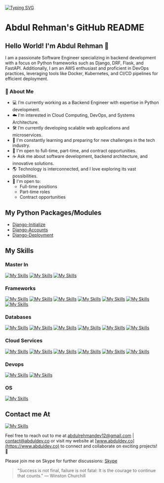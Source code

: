 <a href="https://git.io/typing-svg"><img src="https://readme-typing-svg.demolab.com?font=Fira+Code&size=40&pause=1000&color=06C996&background=FF331B00&center=true&vCenter=true&multiline=true&random=true&width=1500&height=100&lines=Python+%7C+Django+%7C+Flask+%7C+JavaScript+%7C+AWS+%7C+DevOps+%7C+OpenAi" alt="Typing SVG" /></a>

# Abdul Rehman's GitHub README

## Hello World! I'm Abdul Rehman 👋

I am a passionate Software Engineer specializing in backend development with a focus on Python frameworks such as Django, DRF, Flask, and FastAPI. Additionally, I am an AWS enthusiast and proficient in DevOps practices, leveraging tools like Docker, Kubernetes, and CI/CD pipelines for efficient deployment.

### 📘 About Me

- 💻 I’m currently working as a Backend Engineer with expertise in Python development.
- ☁️ I'm interested in Cloud Computing, DevOps, and Systems Architecture.
- 🛠️ I’m currently developing scalable web applications and microservices.
- 📖 I'm constantly learning and preparing for new challenges in the tech industry.
- 📝 I'm open to full-time, part-time, and contract opportunities.
- ☕ Ask me about software development, backend architecture, and innovative solutions.
- 🌎 Technology is interconnected, and I love exploring its vast possibilities.
- 📝 I'm open to:
  - Full-time positions
  - Part-time roles
  - Contract opportunities


## My Python Packages/Modules

- [Django-Initialize](https://pypi.org/project/dj-init/)
- [Django-Accounts](https://pypi.org/project/dj-acc/)
- [Django-Deployment](https://pypi.org/project/dj-deploy/)

## My Skills

### Master In

[![My Skills](https://skillicons.dev/icons?i=python)](Python)
[![My Skills](https://skillicons.dev/icons?i=js)](JavaScript)
[![My Skills](https://skillicons.dev/icons?i=bash)](bash)

### Frameworks

[![My Skills](https://skillicons.dev/icons?i=django)](Django)
[![My Skills](https://skillicons.dev/icons?i=flask)](Flask)
[![My Skills](https://skillicons.dev/icons?i=fastapi)](FastApi)
[![My Skills](https://skillicons.dev/icons?i=tensorflow)](Tensorflow)
[![My Skills](https://skillicons.dev/icons?i=selenium)](Selenium)
[![My Skills](https://skillicons.dev/icons?i=sentry)](Sentry)
[![My Skills](https://skillicons.dev/icons?i=next)](next)

### Databases

[![My Skills](https://skillicons.dev/icons?i=mysql)](MySql)
[![My Skills](https://skillicons.dev/icons?i=postgresql)](Postgres)
[![My Skills](https://skillicons.dev/icons?i=mongodb)](MongoDb)
[![My Skills](https://skillicons.dev/icons?i=redis)](Redis)
[![My Skills](https://skillicons.dev/icons?i=dynamodb)](DynamoDB)
[![My Skills](https://skillicons.dev/icons?i=kafka)](Kafka)

### Cloud Services

[![My Skills](https://skillicons.dev/icons?i=aws)](AWS)
[![My Skills](https://skillicons.dev/icons?i=azure)](Azure)
[![My Skills](https://skillicons.dev/icons?i=googlecloud)](GoogleCloud)
[![My Skills](https://skillicons.dev/icons?i=heroku)](Heroku)
[![My Skills](https://skillicons.dev/icons?i=vercel)](Vercel)
[![My Skills](https://skillicons.dev/icons?i=netlify)](Netlify)

### Devops

[![My Skills](https://skillicons.dev/icons?i=docker)](Docker)
[![My Skills](https://skillicons.dev/icons?i=kubernetes)](Kubernetes)

### OS

[![My Skills](https://skillicons.dev/icons?i=linux)](Linux)

## Contact me At

[![My Skills](https://skillicons.dev/icons?i=linkedin)](https://www.linkedin.com/in/ardev)


Feel free to reach out to me at [abdulrehmandev12@gmail.com](mailto:abdulrehmandev12@gmail.com) | [contact@abduldev.co](mailto:contact@abduldev.co) or visit my website at [www.abduldev.co](https://www.abduldev.co) to connect and collaborate on exciting projects! 🚀

Please join me on Skype for further discussions: [Skype](https://join.skype.com/invite/xuOsXorpeGLA)


> "Success is not final, failure is not fatal: It is the courage to continue that counts." — Winston Churchill
